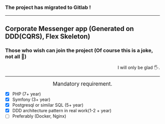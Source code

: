 ### The project has migrated to Gitlab !

---

## Corporate Messenger app (Generated on DDD(CQRS), Flex Skeleton)

### Those who wish can join the project (Of course this is a joke, not all 🙂)

<div style="text-align: right;">I will only be glad 🖐.</div>

---

<div style="text-align: center; font-size: 17px">Mandatory requirement.</div>

- [x] PHP (7+ year)
- [x] Symfony (3+ year)
- [x] Postgresql or similar SQL (5+ year)
- [x] DDD architecture pattern in real work(1-2 + year)
- [ ] Preferably (Docker, Nginx)
